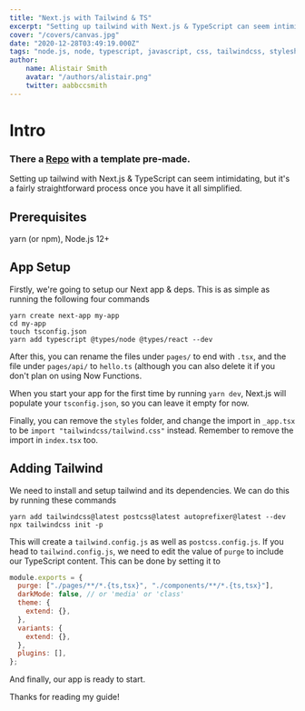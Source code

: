 ```yaml
---
title: "Next.js with Tailwind & TS"
excerpt: "Setting up tailwind with Next.js & TypeScript can seem intimidating, but it's a fairly straightforward process once you have it all simplified."
cover: "/covers/canvas.jpg"
date: "2020-12-28T03:49:19.000Z"
tags: "node.js, node, typescript, javascript, css, tailwindcss, stylesheets, react"
author:
    name: Alistair Smith
    avatar: "/authors/alistair.png"
    twitter: aabbccsmith
---
```


# Intro

### There a [Repo](https://github.com/alii/next-tailwind-ts) with a template pre-made.

Setting up tailwind with Next.js & TypeScript can seem intimidating, but it's a fairly straightforward process once you have it all simplified.

## Prerequisites

yarn (or npm), Node.js 12+

## App Setup

Firstly, we're going to setup our Next app & deps. This is as simple as running the following four commands

```shell
yarn create next-app my-app
cd my-app
touch tsconfig.json
yarn add typescript @types/node @types/react --dev
```

After this, you can rename the files under `pages/` to end with `.tsx`, and the file under `pages/api/` to `hello.ts` (although you can also delete it if you don't plan on using Now Functions.

When you start your app for the first time by running `yarn dev`, Next.js will populate your `tsconfig.json`, so you can leave it empty for now.

Finally, you can remove the `styles` folder, and change the import in `_app.tsx` to be `import "tailwindcss/tailwind.css"` instead. Remember to remove the import in `index.tsx` too.

## Adding Tailwind

We need to install and setup tailwind and its dependencies. We can do this by running these commands

```shell
yarn add tailwindcss@latest postcss@latest autoprefixer@latest --dev
npx tailwindcss init -p
```

This will create a `tailwind.config.js` as well as `postcss.config.js`. If you head to `tailwind.config.js`, we need to edit the value of `purge` to include our TypeScript content. This can be done by setting it to

```js:tailwind.config.js
module.exports = {
  purge: ["./pages/**/*.{ts,tsx}", "./components/**/*.{ts,tsx}"],
  darkMode: false, // or 'media' or 'class'
  theme: {
    extend: {},
  },
  variants: {
    extend: {},
  },
  plugins: [],
};
```

And finally, our app is ready to start.

Thanks for reading my guide!
